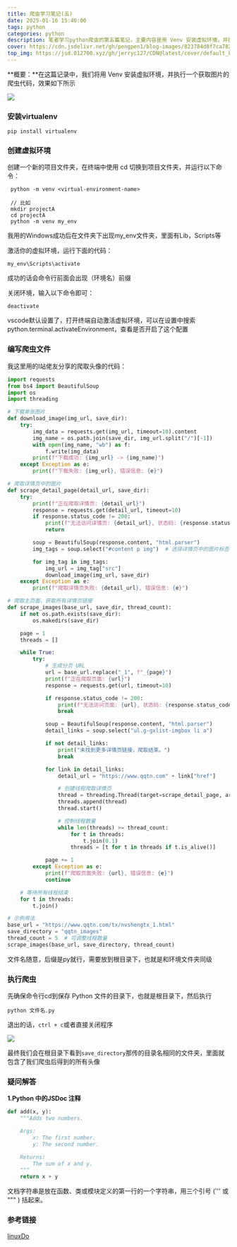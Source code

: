 ```yaml
---
title: 爬虫学习笔记(五)
date: 2025-01-16 15:46:00
tags: python
categories: python
description: 笔者学习python爬虫的第五篇笔记，主要内容是用 Venv 安装虚拟环境，并执行一个获取图片的爬虫代码。阅读时长：7min。
cover: https://cdn.jsdelivr.net/gh/pengpen1/blog-images/823784d8f7ca7826ea585fcf0e12920.png
top_img: https://jsd.012700.xyz/gh/jerryc127/CDN@latest/cover/default_bg.png
---
```

**概要：**在这篇记录中，我们将用 Venv 安装虚拟环境，并执行一个获取图片的爬虫代码，效果如下所示

![](https://cdn.jsdelivr.net/gh/pengpen1/blog-images/823784d8f7ca7826ea585fcf0e12920.png)

### 安装virtualenv

```shell
pip install virtualenv
```



### 创建虚拟环境

创建一个新的项目文件夹，在终端中使用 cd 切换到项目文件夹，并运行以下命令：

```shell
 python -m venv <virtual-environment-name>
 
 // 比如
 mkdir projectA
 cd projectA
 python -m venv my_env
```

我用的Windows成功后在文件夹下出现my_env文件夹，里面有Lib，Scripts等



激活你的虚拟环境，运行下面的代码：

```shell
my_env\Scripts\activate
```

成功的话会命令行前面会出现（环境名）前缀



关闭环境，输入以下命令即可：

```shell
deactivate
```

vscode默认设置了，打开终端自动激活虚拟环境，可以在设置中搜索python.terminal.activateEnvironment，查看是否开启了这个配置



### 编写爬虫文件

我这里用的l站佬友分享的爬取头像的代码：

```python
import requests
from bs4 import BeautifulSoup
import os
import threading

# 下载单张图片
def download_image(img_url, save_dir):
    try:
        img_data = requests.get(img_url, timeout=10).content
        img_name = os.path.join(save_dir, img_url.split("/")[-1])
        with open(img_name, "wb") as f:
            f.write(img_data)
        print(f"下载成功: {img_url} -> {img_name}")
    except Exception as e:
        print(f"下载失败: {img_url}, 错误信息: {e}")

# 爬取详情页中的图片
def scrape_detail_page(detail_url, save_dir):
    try:
        print(f"正在爬取详情页: {detail_url}")
        response = requests.get(detail_url, timeout=10)
        if response.status_code != 200:
            print(f"无法访问详情页: {detail_url}, 状态码: {response.status_code}")
            return

        soup = BeautifulSoup(response.content, "html.parser")
        img_tags = soup.select("#content p img")  # 选择详情页中的图片标签

        for img_tag in img_tags:
            img_url = img_tag["src"]
            download_image(img_url, save_dir)
    except Exception as e:
        print(f"爬取详情页失败: {detail_url}, 错误信息: {e}")

# 爬取主页面，获取所有详情页链接
def scrape_images(base_url, save_dir, thread_count):
    if not os.path.exists(save_dir):
        os.makedirs(save_dir)

    page = 1
    threads = []

    while True:
        try:
            # 生成分页 URL
            url = base_url.replace("_1", f"_{page}")
            print(f"正在爬取页面: {url}")
            response = requests.get(url, timeout=10)

            if response.status_code != 200:
                print(f"无法访问页面: {url}, 状态码: {response.status_code}")
                break

            soup = BeautifulSoup(response.content, "html.parser")
            detail_links = soup.select("ul.g-gxlist-imgbox li a")

            if not detail_links:
                print("未找到更多详情页链接，爬取结束。")
                break

            for link in detail_links:
                detail_url = "https://www.qqtn.com" + link["href"]

                # 创建线程爬取详情页
                thread = threading.Thread(target=scrape_detail_page, args=(detail_url, save_dir))
                threads.append(thread)
                thread.start()

                # 控制线程数量
                while len(threads) >= thread_count:
                    for t in threads:
                        t.join(0.1)
                    threads = [t for t in threads if t.is_alive()]

            page += 1
        except Exception as e:
            print(f"爬取页面失败: {url}, 错误信息: {e}")
            continue

    # 等待所有线程结束
    for t in threads:
        t.join()

# 示例用法
base_url = "https://www.qqtn.com/tx/nvshengtx_1.html"
save_directory = "qqtn_images"
thread_count = 5  # 可调整线程数量
scrape_images(base_url, save_directory, thread_count)
```

文件名随意，后缀是py就行，需要放到根目录下，也就是和环境文件夹同级



### 执行爬虫

先确保命令行cd到保存 Python 文件的目录下，也就是根目录下，然后执行

```
python 文件名.py
```

退出的话，`ctrl + c`或者直接关闭程序

![](https://cdn.jsdelivr.net/gh/pengpen1/blog-images/20250116133603351.png)

最终我们会在根目录下看到`save_directory`那传的目录名相同的文件夹，里面就包含了我们爬虫后得到的所有头像



### 疑问解答

**1.Python 中的JSDoc 注释**

```python
def add(x, y):
    """Adds two numbers.

    Args:
        x: The first number.
        y: The second number.

    Returns:
        The sum of x and y.
    """
    return x + y
```

文档字符串是放在函数、类或模块定义的第一行的一个字符串，用三个引号 (''' 或 """ ) 括起来。





### 参考链接

[linuxDo](https://linux.do/t/topic/359119)

